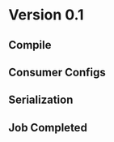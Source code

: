 Version 0.1
====
Compile
-------
Consumer Configs
-------
Serialization
-------
Job Completed
-------
